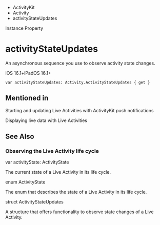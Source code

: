 

- ActivityKit
- Activity
-  activityStateUpdates 

Instance Property

# activityStateUpdates

An asynchronous sequence you use to observe activity state changes.

iOS 16.1+iPadOS 16.1+

``` source
var activityStateUpdates: Activity.ActivityStateUpdates { get }
```

## Mentioned in 

Starting and updating Live Activities with ActivityKit push notifications

Displaying live data with Live Activities

## See Also

### Observing the Live Activity life cycle

var activityState: ActivityState

The current state of a Live Activity in its life cycle.

enum ActivityState

The enum that describes the state of a Live Activity in its life cycle.

struct ActivityStateUpdates

A structure that offers functionality to observe state changes of a Live Activity.

